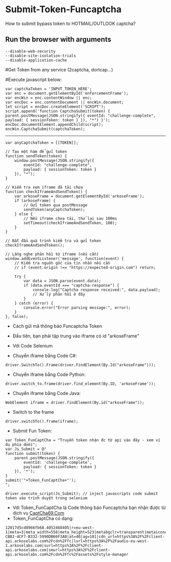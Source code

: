 # Submit-Token-Funcaptcha
How to submit bypass token to HOTMAIL/OUTLOOK captcha?

## Run the browser with arguments 
```
--disable-web-security
--disable-site-isolation-trials
--disable-application-cache
```

#Get Token from any service (2captcha, dortcap...)

#Execute javascript below:
```
var captchaToken = 'INPUT_TOKEN_HERE';
var enc = document.getElementById('enforcementFrame');
var encWin = enc.contentWindow || enc;
var encDoc = enc.contentDocument || encWin.document;
let script = encDoc.createElement('SCRIPT');
script.append('function CaptchaSubmit(token) { parent.postMessage(JSON.stringify({ eventId: "challenge-complete", payload: { sessionToken: token } }), "*") }');
encDoc.documentElement.appendChild(script);
encWin.CaptchaSubmit(captchaToken);
```
--------------------------------------------------

```
var anyCaptchaToken = [[TOKEN]];

// Tạo một hàm để gửi token
function sendToken(token) {
    window.postMessage(JSON.stringify({
        eventId: "challenge-complete",
        payload: { sessionToken: token }
    }), "*");
}

// Kiểm tra xem iframe đã tải chưa
function checkIframeAndSendToken() {
    var arkoseFrame = document.getElementById('arkoseFrame');
    if (arkoseFrame) {
        // Gửi token qua postMessage
        sendToken(anyCaptchaToken);
    } else {
        // Nếu iframe chưa tải, thử lại sau 100ms
        setTimeout(checkIframeAndSendToken, 100);
    }
}

// Bắt đầu quá trình kiểm tra và gửi token
checkIframeAndSendToken();

// Lắng nghe phản hồi từ iframe (nếu cần)
window.addEventListener('message', function(event) {
    // Kiểm tra nguồn gốc của tin nhắn nếu cần
    // if (event.origin !== "https://expected-origin.com") return;
    
    try {
        var data = JSON.parse(event.data);
        if (data.eventId === "captcha-response") {
            console.log("Captcha response received:", data.payload);
            // Xử lý phản hồi ở đây
        }
    } catch (error) {
        console.error("Error parsing message:", error);
    }
}, false);
```


- Cách gửi mã thông báo Funcaptcha Token
- Đầu tiên, bạn phải tập trung vào iframe có id "arkoseFrame"

- Với Code Selenium

- Chuyển iframe bằng Code C#:
```
driver.SwitchTo().Frame(driver.FindElement(By.Id("arkoseFrame")));
```

- Chuyển iframe bằng Code Python:
```
driver.switch_to.frame(driver.find_element(By.ID, 'arkoseFrame'));
```

- Chuyển iframe bằng Code Java:
```
WebElement iframe = driver.findElement(By.id("arkoseFrame"));
```

- Switch to the frame
```
driver.switchTo().frame(iframe);
```

- Submit Fun Token:
```
var Token_FunCaptCha = "Truyền token nhận đc từ api vào đây - xem ví dụ phía dưới";
var Js_Submit = @"
function submit(token) {
    parent.postMessage(JSON.stringify({
        eventId: 'challenge-complete',
        payload: { sessionToken: token }
    }), '*');
}
submit('"+Token_FunCaptCha+"');
";

driver.execute_script(Js_Submit); // inject javascripts code submit token vào trình duyệt trong selenium
```

- Với Token_FunCaptCha là Code thông báo Funcaptcha bạn nhận được từ dịch vụ [CaptCha69.Com](https://captcha69.com/)
- Token_FunCaptCha có dạng:
```
12017d5cd8966fb68.4052468405|r=eu-west-1|meta=3|meta_width=558|meta_height=523|metabgclr=transparent|metaiconclr=%23555555|guitextcolor=%23000000|lang=vi|pk=2CB16598-CB82-4CF7-B332-5990DB66F3AB|at=40|ag=101|cdn_url=https%3A%2F%2Fclient-api.arkoselabs.com%2Fcdn%2Ffc|lurl=https%3A%2F%2Faudio-eu-west-1.arkoselabs.com|surl=https%3A%2F%2Fclient-api.arkoselabs.com|smurl=https%3A%2F%2Fclient-api.arkoselabs.com%2Fcdn%2Ffc%2Fassets%2Fstyle-manager
```







